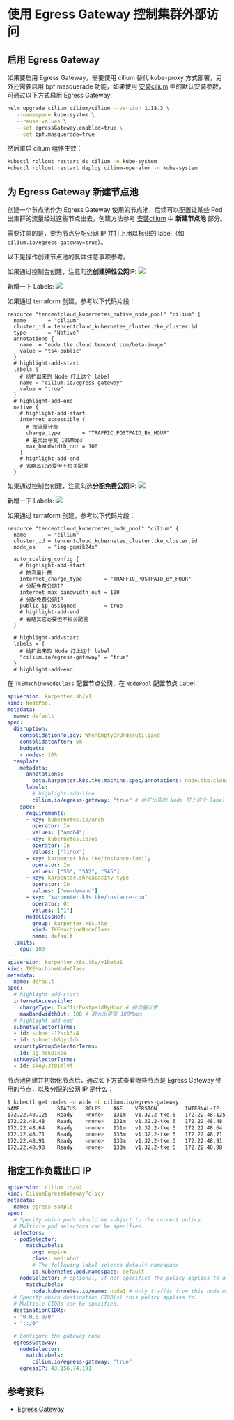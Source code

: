 # 使用 Egress Gateway 控制集群外部访问

## 启用 Egress Gateway

如果要启用 Egress Gateway，需要使用 cilium 替代 kube-proxy 方式部署，另外还需要启用 bpf masquerade 功能，如果使用 [安装cilium](install.md) 中的默认安装参数，可通过以下方式启用 Egress Gateway:

```bash
helm upgrade cilium cilium/cilium --version 1.18.3 \
   --namespace kube-system \
   --reuse-values \
   --set egressGateway.enabled=true \
   --set bpf.masquerade=true 
```

然后重启 cilium 组件生效：

```bash
kubectl rollout restart ds cilium -n kube-system
kubectl rollout restart deploy cilium-operator -n kube-system
```

## 为 Egress Gateway 新建节点池

创建一个节点池作为 Egress Gateway 使用的节点池，后续可以配置让某些 Pod 出集群的流量经过这些节点出去，创建方法参考 [安装cilium](install.md) 中 **新建节点池** 部分。

需要注意的是，要为节点分配公网 IP 并打上用以标识的 label（如 `cilium.io/egress-gateway=true`）。

以下是操作创建节点池的具体注意事项参考。

<Tabs>
  <TabItem value="1" label="原生节点池">

  如果通过控制台创建，注意勾选**创建弹性公网IP**:
  ![](https://image-host-1251893006.cos.ap-chengdu.myqcloud.com/2025%2F10%2F29%2F20251029142955.png)

  新增一下 Labels:
  ![](https://image-host-1251893006.cos.ap-chengdu.myqcloud.com/2025%2F10%2F29%2F20251029143056.png)

  如果通过 terraform 创建，参考以下代码片段：
  ```hcl showLineNumbers
  resource "tencentcloud_kubernetes_native_node_pool" "cilium" {
    name       = "cilium"
    cluster_id = tencentcloud_kubernetes_cluster.tke_cluster.id
    type       = "Native"
    annotations {
      name  = "node.tke.cloud.tencent.com/beta-image"
      value = "ts4-public"
    }
    # highlight-add-start
    labels {
      # 给扩出来的 Node 打上这个 label
      name = "cilium.io/egress-gateway"
      value = "true"
    }
    # highlight-add-end
    native {
      # highlight-add-start
      internet_accessible {
        # 按流量计费
        charge_type       = "TRAFFIC_POSTPAID_BY_HOUR"
        # 最大出带宽 100Mbps
        max_bandwidth_out = 100
      }
      # highlight-add-end
      # 省略其它必要但不相关配置
    }
```
  </TabItem>
  <TabItem value="2" label="普通节点池">

  如果通过控制台创建，注意勾选**分配免费公网IP**:
  ![](https://image-host-1251893006.cos.ap-chengdu.myqcloud.com/2025%2F10%2F29%2F20251029142148.png)

  新增一下 Labels:
  ![](https://image-host-1251893006.cos.ap-chengdu.myqcloud.com/2025%2F10%2F29%2F20251029142311.png)

  如果通过 terraform 创建，参考以下代码片段：

  ```hcl showLineNumbers
  resource "tencentcloud_kubernetes_node_pool" "cilium" {
    name       = "cilium"
    cluster_id = tencentcloud_kubernetes_cluster.tke_cluster.id
    node_os    = "img-gqmik24x"

    auto_scaling_config {
      # highlight-add-start
      # 按流量计费
      internet_charge_type       = "TRAFFIC_POSTPAID_BY_HOUR"
      # 分配免费公网IP
      internet_max_bandwidth_out = 100
      # 分配免费公网IP
      public_ip_assigned         = true 
      # highlight-add-end
      # 省略其它必要但不相关配置
    }

    # highlight-add-start
    labels = {
      # 给扩出来的 Node 打上这个 label
      "cilium.io/egress-gateway" = "true"
    }
    # highlight-add-end
  ```

  </TabItem>
  <TabItem value="3" label="Karpenter 节点池">
  
  在 `TKEMachineNodeClass` 配置节点公网，在 `NodePool` 配置节点 Label：

  ```yaml showLineNumbers
  apiVersion: karpenter.sh/v1
  kind: NodePool
  metadata:
    name: default
  spec:
    disruption:
      consolidationPolicy: WhenEmptyOrUnderutilized
      consolidateAfter: 5m
      budgets:
      - nodes: 10%
    template:
      metadata:
        annotations:
          beta.karpenter.k8s.tke.machine.spec/annotations: node.tke.cloud.tencent.com/beta-image=ts4-public 
        labels:
          # highlight-add-line
          cilium.io/egress-gateway: "true" # 给扩出来的 Node 打上这个 label
      spec:
        requirements:
        - key: kubernetes.io/arch
          operator: In
          values: ["amd64"]
        - key: kubernetes.io/os
          operator: In
          values: ["linux"]
        - key: karpenter.k8s.tke/instance-family
          operator: In
          values: ["S5", "SA2", "SA5"]
        - key: karpenter.sh/capacity-type
          operator: In
          values: ["on-demand"]
        - key: "karpenter.k8s.tke/instance-cpu"
          operator: Gt
          values: ["1"]
        nodeClassRef:
          group: karpenter.k8s.tke
          kind: TKEMachineNodeClass
          name: default
    limits:
      cpu: 100
  ---
  apiVersion: karpenter.k8s.tke/v1beta1
  kind: TKEMachineNodeClass
  metadata:
    name: default
  spec:
    # highlight-add-start
    internetAccessible:
      chargeType: TrafficPostpaidByHour # 按流量计费
      maxBandwidthOut: 100 # 最大出带宽 100Mbps
    # highlight-add-end
    subnetSelectorTerms:
    - id: subnet-12sxk3z4
    - id: subnet-b8qyi2dk
    securityGroupSelectorTerms:
    - id: sg-nok01xpa
    sshKeySelectorTerms:
    - id: skey-3t01mlvf
  ```

  </TabItem>
</Tabs>

节点池创建并初始化节点后，通过如下方式查看哪些节点是 Egress Gateway 使用的节点，以及分配的公网 IP 是什么：

```bash
$ kubectl get nodes -o wide -L cilium.io/egress-gateway
NAME            STATUS   ROLES    AGE    VERSION         INTERNAL-IP     EXTERNAL-IP      OS-IMAGE               KERNEL-VERSION           CONTAINER-RUNTIME          EGRESS-GATEWAY
172.22.48.125   Ready    <none>   131m   v1.32.2-tke.6   172.22.48.125   43.134.181.245   TencentOS Server 4.4   6.6.98-40.2.tl4.x86_64   containerd://1.6.9-tke.8   true
172.22.48.48    Ready    <none>   131m   v1.32.2-tke.6   172.22.48.48    43.156.74.191    TencentOS Server 4.4   6.6.98-40.2.tl4.x86_64   containerd://1.6.9-tke.8   true
172.22.48.64    Ready    <none>   131m   v1.32.2-tke.6   172.22.48.64    43.134.178.226   TencentOS Server 4.4   6.6.98-40.2.tl4.x86_64   containerd://1.6.9-tke.8   true
172.22.48.71    Ready    <none>   133m   v1.32.2-tke.6   172.22.48.71    43.163.94.93     TencentOS Server 4.4   6.6.98-40.2.tl4.x86_64   containerd://1.6.9-tke.8
172.22.48.91    Ready    <none>   133m   v1.32.2-tke.6   172.22.48.91    43.134.241.64    TencentOS Server 4.4   6.6.98-40.2.tl4.x86_64   containerd://1.6.9-tke.8
172.22.48.98    Ready    <none>   133m   v1.32.2-tke.6   172.22.48.98    43.134.102.75    TencentOS Server 4.4   6.6.98-40.2.tl4.x86_64   containerd://1.6.9-tke.8
```

## 指定工作负载出口 IP

```yaml
apiVersion: cilium.io/v2
kind: CiliumEgressGatewayPolicy
metadata:
  name: egress-sample
spec:
  # Specify which pods should be subject to the current policy.
  # Multiple pod selectors can be specified.
  selectors:
  - podSelector:
      matchLabels:
        org: empire
        class: mediabot
        # The following label selects default namespace
        io.kubernetes.pod.namespace: default
    nodeSelector: # optional, if not specified the policy applies to all nodes
      matchLabels:
        node.kubernetes.io/name: node1 # only traffic from this node will be SNATed
  # Specify which destination CIDR(s) this policy applies to.
  # Multiple CIDRs can be specified.
  destinationCIDRs:
  - "0.0.0.0/0"
  - "::/0"

  # Configure the gateway node.
  egressGateway:
    nodeSelector:
      matchLabels:
        cilium.io/egress-gateway: "true"
    egressIP: 43.156.74.191
```

## 参考资料

- [Egress Gateway](https://docs.cilium.io/en/stable/network/egress-gateway/egress-gateway/)

